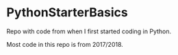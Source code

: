 # PythonStarterBasics
Repo with code from when I first started coding in Python.

Most code in this repo is from 2017/2018.
